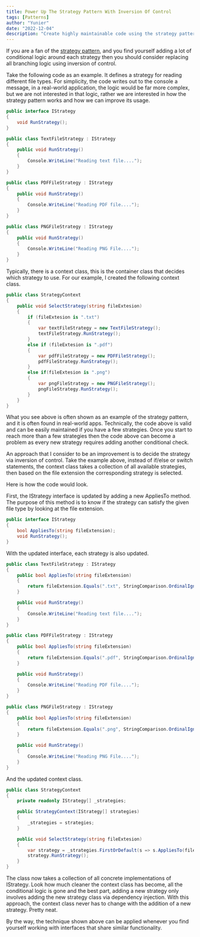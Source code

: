```yaml
---
title: Power Up The Strategy Pattern With Inversion Of Control
tags: [Patterns]
author: "Yunier"
date: "2022-12-04"
description: "Create highly maintainable code using the strategy pattern and inversion of control."
---
```


If you are a fan of the [strategy pattern](https://refactoring.guru/design-patterns/strategy), and you find yourself adding a lot of conditional logic around each strategy then you should consider replacing all branching logic using inversion of control. 

Take the following code as an example. It defines a strategy for reading different file types. For simplicity, the code writes out to the console a message, in a real-world application, the logic would be far more complex, but we are not interested in that logic, rather we are interested in how the strategy pattern works and how we can improve its usage.

```c#
public interface IStrategy
{
    void RunStrategy();
}

public class TextFileStrategy : IStrategy
{
    public void RunStrategy()
    {
        Console.WriteLine("Reading text file....");
    }
}

public class PDFFileStrategy : IStrategy
{
    public void RunStrategy()
    {
        Console.WriteLine("Reading PDF file....");
    }
}

public class PNGFileStrategy : IStrategy
{
    public void RunStrategy()
    {
        Console.WriteLine("Reading PNG File....");
    }
}
```

Typically, there is a context class, this is the container class that decides which strategy to use. For our example, I created the following context class.

```c#
public class StrategyContext
{
    public void SelectStrategy(string fileExtesion)
    {
        if (fileExtesion is ".txt")
        {
            var textFileStrategy = new TextFileStrategy();
            textFileStrategy.RunStrategy();
        }
        else if (fileExtesion is ".pdf")
        {
            var pdfFileStrategy = new PDFFileStrategy();
            pdfFileStrategy.RunStrategy();
        }
        else if(fileExtesion is ".png")
        {
            var pngFileStrategy = new PNGFileStrategy();
            pngFileStrategy.RunStrategy();
        }
    }
}
```

What you see above is often shown as an example of the strategy pattern, and it is often found in real-world apps. Technically, the code above is valid and can be easily maintained if you have a few strategies. Once you start to reach more than a few strategies then the code above can become a problem as every new strategy requires adding another conditional check. 

An approach that I consider to be an improvement is to decide the strategy via inversion of control. Take the example above, instead of if/else or switch statements, the context class takes a collection of all available strategies, then based on the file extension the corresponding strategy is selected. 

Here is how the code would look.

First, the IStrategy interface is updated by adding a new AppliesTo method. The purpose of this method is to know if the strategy can satisfy the given file type by looking at the file extension.

```c#
public interface IStrategy
{
    bool AppliesTo(string fileExtension);
    void RunStrategy();
}
```

With the updated interface, each strategy is also updated.

```c#
public class TextFileStrategy : IStrategy
{
    public bool AppliesTo(string fileExtension)
    {
        return fileExtension.Equals(".txt", StringComparison.OrdinalIgnoreCase);
    }

    public void RunStrategy()
    {
        Console.WriteLine("Reading text file....");
    }
}

public class PDFFileStrategy : IStrategy
{
    public bool AppliesTo(string fileExtension)
    {
        return fileExtension.Equals(".pdf", StringComparison.OrdinalIgnoreCase);
    }

    public void RunStrategy()
    {
        Console.WriteLine("Reading PDF file....");
    }
}

public class PNGFileStrategy : IStrategy
{
    public bool AppliesTo(string fileExtension)
    {
        return fileExtension.Equals(".png", StringComparison.OrdinalIgnoreCase);
    }

    public void RunStrategy()
    {
        Console.WriteLine("Reading PNG File....");
    }
}
```

And the updated context class.

```c#
public class StrategyContext
{
    private readonly IStrategy[] _strategies;

    public StrategyContext(IStrategy[] strategies)
    {
        _strategies = strategies;
    }

    public void SelectStrategy(string fileExtesion)
    {
        var strategy = _strategies.FirstOrDefault(s => s.AppliesTo(fileExtesion));
        strategy.RunStrategy();
    }
}
```

The class now takes a collection of all concrete implementations of IStrategy. Look how much cleaner the context class has become, all the conditional logic is gone and the best part, adding a new strategy only involves adding the new strategy class via dependency injection. With this approach, the context class never has to change with the addition of a new strategy. Pretty neat.

By the way, the technique shown above can be applied whenever you find yourself working with interfaces that share similar functionality.